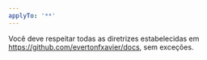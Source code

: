 ```yaml
---
applyTo: '**'
---
```

Você deve respeitar todas as diretrizes estabelecidas em https://github.com/evertonfxavier/docs, sem exceções.